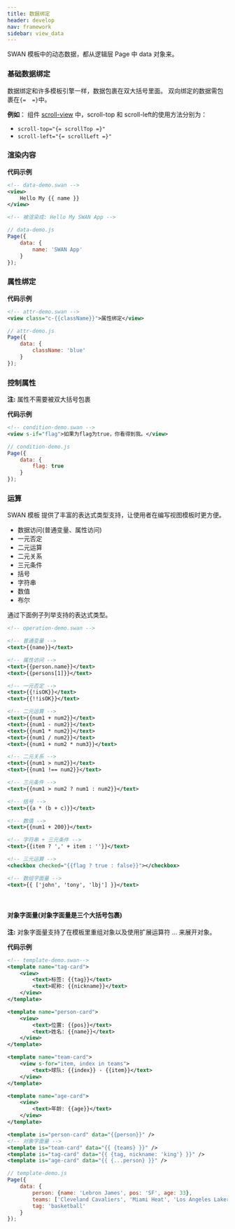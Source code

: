```yaml
---
title: 数据绑定
header: develop
nav: framework
sidebar: view_data
---
```


SWAN 模板中的动态数据，都从逻辑层 Page 中 data 对象来。

### 基础数据绑定
数据绑定和许多模板引擎一样，数据包裹在双大括号里面。
双向绑定的数据需包裹在`{=  =}`中。

**例如**：
组件 <a href="/develop/component/view_scroll-view/">scroll-view</a> 中，scroll-top 和 scroll-left的使用方法分别为：
* `scroll-top="{= scrollTop =}"`
* `scroll-left="{= scrollLeft =}"`

### 渲染内容

**代码示例**

```xml
<!-- data-demo.swan -->
<view>
    Hello My {{ name }}
</view>

<!-- 被渲染成: Hello My SWAN App -->
```

```javascript
// data-demo.js
Page({
    data: {
        name: 'SWAN App'
    }
});
```

### 属性绑定

**代码示例**

```xml
<!-- attr-demo.swan -->
<view class="c-{{className}}">属性绑定</view>
```

```javascript
// attr-demo.js
Page({
    data: {
        className: 'blue'
    }
});
```

### 控制属性

**注:** 属性不需要被双大括号包裹

**代码示例**

```xml
<!-- condition-demo.swan -->
<view s-if="flag">如果为flag为true，你看得到我。</view>
```

```javascript
// condition-demo.js
Page({
    data: {
        flag: true
    }
});
```

### 运算
SWAN 模板 提供了丰富的表达式类型支持，让使用者在编写视图模板时更方便。
- 数据访问(普通变量、属性访问)
- 一元否定
- 二元运算
- 二元关系
- 三元条件
- 括号
- 字符串
- 数值
- 布尔

通过下面例子列举支持的表达式类型。
```xml
<!-- operation-demo.swan -->

<!-- 普通变量 -->
<text>{{name}}</text>

<!-- 属性访问 -->
<text>{{person.name}}</text>
<text>{{persons[1]}}</text>

<!-- 一元否定 -->
<text>{{!isOK}}</text>
<text>{{!!isOK}}</text>

<!-- 二元运算 -->
<text>{{num1 + num2}}</text>
<text>{{num1 - num2}}</text>
<text>{{num1 * num2}}</text>
<text>{{num1 / num2}}</text>
<text>{{num1 + num2 * num3}}</text>

<!-- 二元关系 -->
<text>{{num1 > num2}}</text>
<text>{{num1 !== num2}}</text>

<!-- 三元条件 -->
<text>{{num1 > num2 ? num1 : num2}}</text>

<!-- 括号 -->
<text>{{a * (b + c)}}</text>

<!-- 数值 -->
<text>{{num1 + 200}}</text>

<!-- 字符串 + 三元条件 -->
<text>{{item ? ',' + item : ''}}</text>

<!-- 三元运算 -->
<checkbox checked="{{flag ? true : false}}"></checkbox>

<!-- 数组字面量 -->
<text>{{ ['john', 'tony', 'lbj'] }}</text>

```
<br />

#### 对象字面量(对象字面量是三个大括号包裹)

**注:** 对象字面量支持了在模板里重组对象以及使用扩展运算符 ... 来展开对象。

**代码示例**

```xml
<!-- template-demo.swan-->
<template name="tag-card">
    <view>
        <text>标签: {{tag}}</text>
        <text>昵称: {{nickname}}</text>
    </view>
</template>

<template name="person-card">
    <view>
        <text>位置: {{pos}}</text>
        <text>姓名: {{name}}</text>
    </view>
</template>

<template name="team-card">
    <view s-for="item, index in teams">
        <text>球队: {{index}} - {{item}}</text>
    </view>
</template>

<template name="age-card">
    <view>
        <text>年龄: {{age}}</text>
    </view>
</template>

<template is="person-card" data="{{person}}" />
<!-- 对象字面量 -->
<template is="team-card" data="{{ {teams} }}" />
<template is="tag-card" data="{{ {tag, nickname: 'king'} }}" />
<template is="age-card" data="{{ {...person} }}" />

```
```javascript
// template-demo.js
Page({
    data: {
        person: {name: 'Lebron James', pos: 'SF', age: 33},
        teams: ['Cleveland Cavaliers', 'Miami Heat', 'Los Angeles Lakers'],
        tag: 'basketball'
    }
});
```

